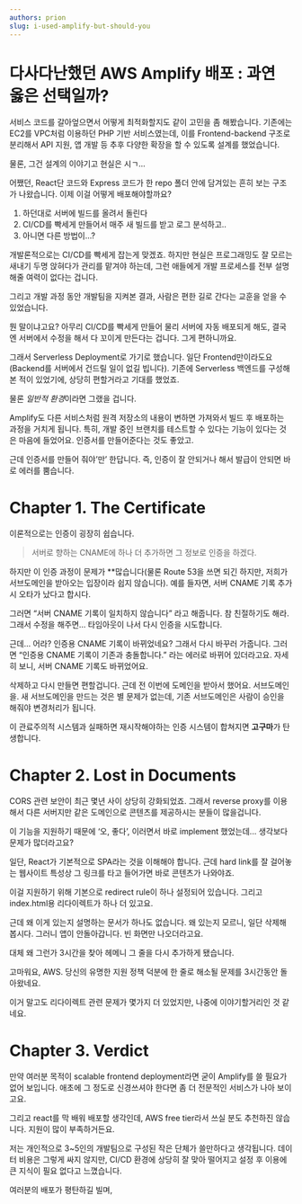 ```yaml
---
authors: prion
slug: i-used-amplify-but-should-you
---
```


# 다사다난했던 AWS Amplify 배포 : 과연 옳은 선택일까?

서비스 코드를 갈아엎으면서 어떻게 최적화할지도 같이 고민을 좀 해봤습니다. 기존에는 EC2를 VPC처럼 이용하던 PHP 기반 서비스였는데, 이를 Frontend-backend 구조로 분리해서 API 지원, 앱 개발 등 추후 다양한 확장을 할 수 있도록 설계를 했었습니다.

물론, 그건 설계의 이야기고 현실은 시ㄱ...

어쨌던, React단 코드와 Express 코드가 한 repo 폴더 안에 담겨있는 흔히 보는 구조가 나왔습니다. 이제 이걸 어떻게 배포해야할까요?

1. 하던대로 서버에 빌드를 올려서 돌린다
2. CI/CD를 빡세게 만들어서 매주 새 빌드를 받고 로그 분석하고..
3. 아니면 다른 방법이...?

개발론적으로는 CI/CD를 빡세게 잡는게 맞겠죠. 하지만 현실은 프로그래밍도 잘 모르는 새내기 두명 앉혀다가 관리를 맡겨야 하는데, 그런 애들에게 개발 프로세스를 전부 설명해줄 여력이 없다는 겁니다.

그리고 개발 과정 동안 개발팀을 지켜본 결과, 사람은 편한 길로 간다는 교훈을 얻을 수 있었습니다.

뭔 말이냐고요? 아무리 CI/CD를 빡세게 만들어 물리 서버에 자동 배포되게 해도, 결국엔 서버에서 수정을 해서 다 꼬이게 만든다는 겁니다. 그게 편하니까요.

그래서 Serverless Deployment로 가기로 했습니다. 일단 Frontend만이라도요(Backend를 서버에서 건드릴 일이 없길 빕니다). 기존에 Serverless 백엔드를 구성해 본 적이 있었기에, 상당히 편할거라고 기대를 했었죠.

물론 *일반적 환경*이라면 그랬을 겁니다.

Amplify도 다른 서비스처럼 원격 저장소의 내용이 변하면 가져와서 빌드 후 배포하는 과정을 거치게 됩니다. 특히, 개발 중인 브랜치를 테스트할 수 있다는 기능이 있다는 것은 마음에 들었어요. 인증서를 만들어준다는 것도 좋았고.

근데 인증서를 만들어 줘야’만’ 한답니다. 즉, 인증이 잘 안되거나 해서 발급이 안되면 바로 에러를 뿜습니다.

# Chapter 1. The Certificate

이론적으로는 인증이 굉장히 쉽습니다.

> 서버로 향하는 CNAME에 하나 더 추가하면 그 정보로 인증을 하겠다.

하지만 이 인증 과정이 문제가 \*\*많습니다(물론 Route 53을 쓰면 되긴 하지만, 저희가 서브도메인을 받아오는 입장이라 쉽지 않습니다). 예를 들자면, 서버 CNAME 기록 추가시 오타가 났다고 합시다.

그러면 “서버 CNAME 기록이 일치하지 않습니다” 라고 해줍니다. 참 친절하기도 해라. 그래서 수정을 해주면... 타임아웃이 나서 다시 인증을 시도합니다.

근데... 어라? 인증용 CNAME 기록이 바뀌었네요? 그래서 다시 바꾸러 가줍니다. 그러면 “인증용 CNAME 기록이 기존과 충돌합니다.” 라는 에러로 바뀌어 있더라고요. 자세히 보니, 서버 CNAME 기록도 바뀌었어요.

삭제하고 다시 만들면 편할겁니다. 근데 전 이번에 도메인을 받아서 했어요. 서브도메인을. 새 서브도메인을 만드는 것은 별 문제가 없는데, 기존 서브도메인은 사람이 승인을 해줘야 변경처리가 됩니다.

이 관료주의적 시스템과 실패하면 재시작해야하는 인증 시스템이 합쳐지면 **고구마**가 탄생합니다.

# Chapter 2. Lost in Documents

CORS 관련 보안이 최근 몇년 사이 상당히 강화되었죠. 그래서 reverse proxy를 이용해서 다른 서버지만 같은 도메인으로 콘텐츠를 제공하시는 분들이 많을겁니다.

이 기능을 지원하기 때문에 ‘오, 좋다’, 이러면서 바로 implement 했었는데... 생각보다 문제가 많더라고요?

일단, React가 기본적으로 SPA라는 것을 이해해야 합니다. 근데 hard link를 잘 걸어놓는 웹사이트 특성상 그 링크를 타고 들어가면 바로 콘텐츠가 나와야죠.

이걸 지원하기 위해 기본으로 redirect rule이 하나 설정되어 있습니다. 그리고 index.html용 리다이렉트가 하나 더 있고요.

근데 왜 이게 있는지 설명하는 문서가 하나도 없습니다. 왜 있는지 모르니, 일단 삭제해 봅시다. 그러니 앱이 안돌아갑니다. 빈 화면만 나오더라고요.

대체 왜 그런가 3시간을 찾아 헤메니 그 줄을 다시 추가하게 됐습니다.

고마워요, AWS. 당신의 유명한 지원 정책 덕분에 한 줄로 해소될 문제를 3시간동안 돌아왔네요.

이거 말고도 리다이렉트 관련 문제가 몇가지 더 있었지만, 나중에 이야기할거리인 것 같네요.

# Chapter 3. Verdict

만약 여러분 목적이 scalable frontend deployment라면 굳이 Amplify를 쓸 필요가 없어 보입니다. 애초에 그 정도로 신경쓰셔야 한다면 좀 더 전문적인 서비스가 나아 보이고요.

그리고 react를 막 배워 배포할 생각인데, AWS free tier라서 쓰실 분도 추천하진 않습니다. 지원이 많이 부족하거든요.

저는 개인적으로 3\~5인의 개발팀으로 구성된 작은 단체가 쓸만하다고 생각됩니다. 데이터 비용은 그렇게 싸지 않지만, CI/CD 환경에 상당히 잘 맞아 떨어지고 설정 후 이용에 큰 지식이 필요 없다고 느꼈습니다.

여러분의 배포가 평탄하길 빌며,
